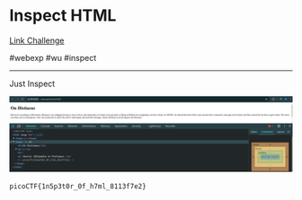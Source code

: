 # Inspect HTML
[Link Challenge](https://play.picoctf.org/practice/challenge/275)

#webexp #wu #inspect 
___
Just Inspect

![flag](./img/flag.png)

```
picoCTF{1n5p3t0r_0f_h7ml_8113f7e2}
```